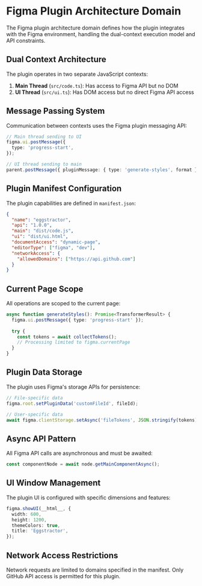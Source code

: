 # Figma Plugin Architecture Domain

The Figma plugin architecture domain defines how the plugin integrates with the Figma environment, handling the dual-context execution model and API constraints.

## Dual Context Architecture

The plugin operates in two separate JavaScript contexts:

1. **Main Thread** (`src/code.ts`): Has access to Figma API but no DOM
2. **UI Thread** (`src/ui.ts`): Has DOM access but no direct Figma API access

## Message Passing System

Communication between contexts uses the Figma plugin messaging API:

```typescript
// Main thread sending to UI
figma.ui.postMessage({
  type: 'progress-start',
});

// UI thread sending to main
parent.postMessage({ pluginMessage: { type: 'generate-styles', format } }, '*');
```

## Plugin Manifest Configuration

The plugin capabilities are defined in `manifest.json`:

```json
{
  "name": "eggstractor",
  "api": "1.0.0",
  "main": "dist/code.js",
  "ui": "dist/ui.html",
  "documentAccess": "dynamic-page",
  "editorType": ["figma", "dev"],
  "networkAccess": {
    "allowedDomains": ["https://api.github.com"]
  }
}
```

## Current Page Scope

All operations are scoped to the current page:

```typescript
async function generateStyles(): Promise<TransformerResult> {
  figma.ui.postMessage({ type: 'progress-start' });
  
  try {
    const tokens = await collectTokens();
    // Processing limited to figma.currentPage
  }
}
```

## Plugin Data Storage

The plugin uses Figma's storage APIs for persistence:

```typescript
// File-specific data
figma.root.setPluginData('customFileId', fileId);

// User-specific data
await figma.clientStorage.setAsync('fileTokens', JSON.stringify(tokens));
```

## Async API Pattern

All Figma API calls are asynchronous and must be awaited:

```typescript
const componentNode = await node.getMainComponentAsync();
```

## UI Window Management

The plugin UI is configured with specific dimensions and features:

```typescript
figma.showUI(__html__, {
  width: 600,
  height: 1200,
  themeColors: true,
  title: 'Eggstractor',
});
```

## Network Access Restrictions

Network requests are limited to domains specified in the manifest. Only GitHub API access is permitted for this plugin.
